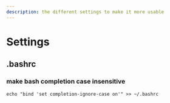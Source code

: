 ```yaml
---
description: the different settings to make it more usable
---
```


# Settings

## .bashrc

### make bash completion case insensitive

```
echo "bind 'set completion-ignore-case on'" >> ~/.bashrc 
```
